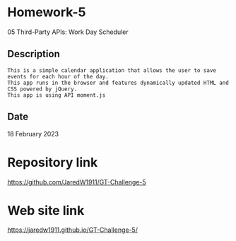 # Homework-5

05 Third-Party APIs: Work Day Scheduler

## Description

    This is a simple calendar application that allows the user to save events for each hour of the day.
    This app runs in the browser and features dynamically updated HTML and CSS powered by jQuery.
    This app is using API moment.js
    
## Date 

18 February 2023

# Repository link

https://github.com/JaredW1911/GT-Challenge-5

# Web site link

https://jaredw1911.github.io/GT-Challenge-5/
